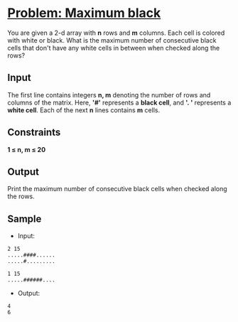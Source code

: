 # [Problem: Maximum black](https://my.newtonschool.co/playground/code/7b1i8jmcy8ew)

You are given a 2-d array with **n** rows and **m** columns. Each cell is colored with white or black. What is the maximum number of consecutive black cells that don't have any white cells in between when checked along the rows?

## Input

The first line contains integers **n, m** denoting the number of rows and columns of the matrix. Here, **'#'** represents a **black cell**, and **'. '** represents a **white cell**.
Each of the next **n** lines contains **m** cells.

## Constraints

**1 ≤ n, m ≤ 20**

## Output

Print the maximum number of consecutive black cells when checked along the rows.

## Sample

- Input:
```
2 15
.....####......
.....#.........

1 15
.....######....
```

- Output:
```
4
6
```
